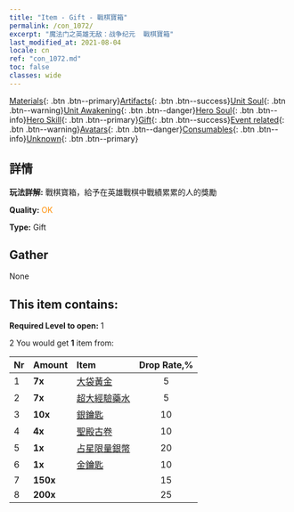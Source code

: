 ```yaml
---
title: "Item - Gift - 戰棋寶箱"
permalink: /con_1072/
excerpt: "魔法门之英雄无敌：战争纪元  戰棋寶箱"
last_modified_at: 2021-08-04
locale: cn
ref: "con_1072.md"
toc: false
classes: wide
---
```

 [Materials](/ItemsCN/){: .btn .btn--primary}[Artifacts](/ItemsCN/Artifacts/){: .btn .btn--success}[Unit Soul](/ItemsCN/UnitSoul/){: .btn .btn--warning}[Unit Awakening](/ItemsCN/UnitAwakening/){: .btn .btn--danger}[Hero Soul](/ItemsCN/HeroSoul/){: .btn .btn--info}[Hero Skill](/ItemsCN/HeroSkill/){: .btn .btn--primary}[Gift](/ItemsCN/Gift/){: .btn .btn--success}[Event related](/ItemsCN/Events/){: .btn .btn--warning}[Avatars](/ItemsCN/Avatars/){: .btn .btn--danger}[Consumables](/ItemsCN/Consumables/){: .btn .btn--info}[Unknown](/ItemsCN/Unknown/){: .btn .btn--primary}

## 詳情
 **玩法詳解:** 戰棋寶箱，給予在英雄戰棋中戰績累累的人的獎勵

 **Quality:** <span style="color: #FF8C00">OK</span>

 **Type:** Gift

## Gather

  None

## This item contains:

 **Required Level to open:** 1

 2 You would get **1** item  from:

  | Nr | Amount |     Item    | Drop Rate,% |
  |:---|:-------|:------------|:---------:|
  | 1 |  **7x** | [大袋黃金](/cn/Items/con_714/) | 5 | 
  | 2 |  **7x** | [超大經驗藥水](/cn/Items/con_703/) | 5 | 
  | 3 |  **10x** | [銀鑰匙](/cn/Items/con_693/) | 10 | 
  | 4 |  **4x** | [聖殿古卷](/cn/Items/con_697/) | 10 | 
  | 5 |  **1x** | [占星限量銀幣](/cn/Items/con_969/) | 20 | 
  | 6 |  **1x** | [金鑰匙](/cn/Items/con_783/) | 10 | 
  | 7 |  **150x** | <i class="fas fa-gem"/> | 15 | 
  | 8 |  **200x** | <i class="fas fa-gem"/> | 25 | 
